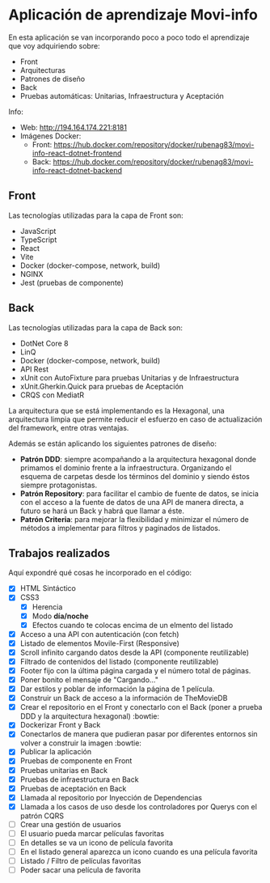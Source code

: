 # Aplicación de aprendizaje Movi-info

En esta aplicación se van incorporando poco a poco todo el aprendizaje que voy adquiriendo sobre:
- Front
- Arquitecturas
- Patrones de diseño
- Back
- Pruebas automáticas: Unitarias, Infraestructura y Aceptación

Info:
  - Web: http://194.164.174.221:8181
  - Imágenes Docker:
    - Front: https://hub.docker.com/repository/docker/rubenag83/movi-info-react-dotnet-frontend
    - Back: https://hub.docker.com/repository/docker/rubenag83/movi-info-react-dotnet-backend

## Front
Las tecnologías utilizadas para la capa de Front son:
- JavaScript
- TypeScript
- React
- Vite
- Docker (docker-compose, network, build)
- NGINX
- Jest (pruebas de componente)

## Back
Las tecnologías utilizadas para la capa de Back son:
- DotNet Core 8
- LinQ
- Docker (docker-compose, network, build)
- API Rest
- xUnit con AutoFixture para pruebas Unitarias y de Infraestructura
- xUnit.Gherkin.Quick para pruebas de Aceptación
- CRQS con MediatR

La arquitectura que se está implementando es la Hexagonal, una arquitectura limpia que permite reducir el esfuerzo en caso de actualización del framework, entre otras ventajas.

Además se están aplicando los siguientes patrones de diseño:
- **Patrón DDD**: siempre acompañando a la arquitectura hexagonal donde primamos el dominio frente a la infraestructura. Organizando el esquema de carpetas desde los términos del dominio y siendo éstos siempre protagonistas.
- **Patrón Repository**: para facilitar el cambio de fuente de datos, se inicia con el acceso a la fuente de datos de una API de manera directa, a futuro se hará un Back y habrá que llamar a éste.
- **Patrón Criteria**: para mejorar la flexibilidad y minimizar el número de métodos a implementar para filtros y paginados de listados.

## Trabajos realizados
Aquí expondré qué cosas he incorporado en el código:
- [x] HTML Sintáctico
- [x] CSS3
  - [x] Herencia
  - [x] Modo **día/noche**
  - [x] Efectos cuando te colocas encima de un elmento del listado
- [x] Acceso a una API con autenticación (con fetch)
- [x] Listado de elementos Movile-First (Responsive)
- [x] Scroll infinito cargando datos desde la API (componente reutilizable)
- [x] Filtrado de contenidos del listado (componente reutilizable)
- [x] Footer fijo con la última página cargada y el número total de páginas.
- [x] Poner bonito el mensaje de "Cargando..."
- [x] Dar estilos y poblar de información la página de 1 película.
- [x] Construir un Back de acceso a la información de TheMovieDB
- [x] Crear el repositorio en el Front y conectarlo con el Back (poner a prueba DDD y la arquitectura hexagonal) :bowtie:
- [x] Dockerizar Front y Back
- [x] Conectarlos de manera que pudieran pasar por diferentes entornos sin volver a construir la imagen :bowtie:
- [x] Publicar la aplicación
- [x] Pruebas de componente en Front
- [x] Pruebas unitarias en Back
- [x] Pruebas de infraestructura en Back
- [x] Pruebas de aceptación en Back
- [x] Llamada al repositorio por Inyección de Dependencias
- [x] Llamada a los casos de uso desde los controladores por Querys con el patrón CQRS
- [ ] Crear una gestión de usuarios
- [ ] El usuario pueda marcar películas favoritas
- [ ] En detalles se va un icono de película favorita
- [ ] En el listado general aparezca un icono cuando es una película favorita
- [ ] Listado / Filtro de películas favoritas
- [ ] Poder sacar una película de favorita
